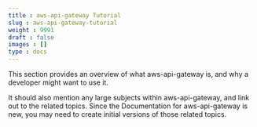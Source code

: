 ```yaml
---
title : aws-api-gateway Tutorial
slug : aws-api-gateway-tutorial
weight : 9991
draft : false
images : []
type : docs
---
```


This section provides an overview of what aws-api-gateway is, and why a developer might want to use it.

It should also mention any large subjects within aws-api-gateway, and link out to the related topics.  Since the Documentation for aws-api-gateway is new, you may need to create initial versions of those related topics.

